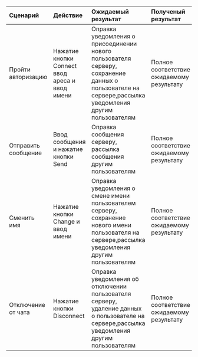 |Сценарий| Действие                                                                   | Ожидаемый результат                                                                                                                                    | Полученый результат                                                    |Прохождение теста|
|:---|:---------------------------------------------------------------------------|:-------------------------------------------------------------------------------------------------------------------------------------------------------|:-----------------------------------------------------------------------|:---|
|Пройти авторизацию| Нажатие кнопки Connect ввод ареса и ввод имени                             | Оправка уведомления о присоединении нового пользователя серверу, сохранение данных о пользователе на сервере,рассылка уведомления другим пользователям | Полное соответствие ожидаемому результату                              |+ |
|Отправить сообщение| Ввод сообщения и нажатие кнопки Send                                       | Оправка сообщения серверу, рассылка сообщения другим пользователям                                                                                     | Полное соответствие ожидаемому результату                              | +|
|Сменить имя| Нажатие кнопки Сhange и ввод имени                                         | Оправка уведомления о смене имени пользователем серверу, сохранение нового имени пользователя на сервере,рассылка уведомления другим пользователям     | Полное соответствие ожидаемому результату                              |  +|
|Отключение от чата| Нажатие кнопки Disconnect                                                  | Оправка уведомления об отключении пользователя серверу, удаление данных о пользователе на сервере,рассылка уведомления другим пользователям            | Полное соответствие ожидаемому результату                              | +  |

